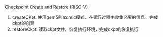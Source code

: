 Checkpoint Create and Restore (RISC-V)

1. createCKpt: 使用gem5的atomic模式，在运行过程中收集必要的信息，完成ckpt的创建
2. restoreCkpt: 读取ckpt文件，恢复执行环境，完成ckpt的恢复执行